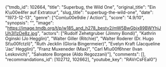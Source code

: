 {"tmdb_id": 102664, "title": "Superbug, the Wild One", "original_title": "Ein K\u00e4fer auf Extratour", "slug_title": "superbug-the-wild-one", "date": "1973-12-13", "genre": ["Com\u00e9die / Action"], "score": "4.9/10", "synopsis": "", "image": "https://image.tmdb.org/t/p/w185_and_h278_bestv2/mW5BwGbjx89BWYhjJUh3I1zDe8z.jpg", "actors": ["Rudolf Zehetgruber (Jimmy Bondi)", "Kathrin Oginski (Jo Hegglin)", "Walter Giller (Ritchie)", "Walter Roderer (Dr. Hugo St\u00fctzli)", "Ruth Jecklin (Gloria Bingermeier)", "Evelyn Kraft (Jacqueline 'Jac' Hegglin)", "Franz Muxeneder (Max)", "Carl M\u00f6hner (Ivan Leskovich)", "Salvatore Borgese (Aldo Regozzani)"], "comments": [], "recommandations_id": [102712, 102662], "youtube_key": "RAVrCsFEaI0"}